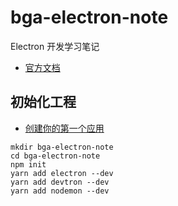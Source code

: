 # bga-electron-note

Electron 开发学习笔记

- [官方文档](https://www.electronjs.org/docs)

## 初始化工程

- [创建你的第一个应用](https://www.electronjs.org/docs/tutorial/first-app)

```shell
mkdir bga-electron-note
cd bga-electron-note
npm init
yarn add electron --dev
yarn add devtron --dev
yarn add nodemon --dev
```
